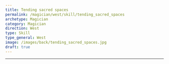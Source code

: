 ```yaml
---
title: Tending sacred spaces
permalink: /magician/west/skill/tending_sacred_spaces
archetype: Magician
category: Magician
direction: West
type: Skill
type_general: West
image: /images/back/tending_sacred_spaces.jpg
draft: true
---
```


---
